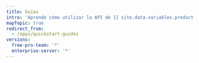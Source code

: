 ```yaml
---
title: Guías
intro: 'Aprende cómo utilizar la API de {{ site.data.variables.product.prodname_dotcom }} con tu app, integración continua, y cómo compilar con las apps.'
mapTopic: true
redirect_from:
  - /apps/quickstart-guides
versions:
  free-pro-team: '*'
  enterprise-server: '*'
---
```


